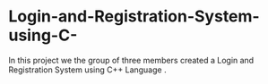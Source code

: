 # Login-and-Registration-System-using-C-
In this project we the group of three members created a Login and Registration System using C++ Language . 
